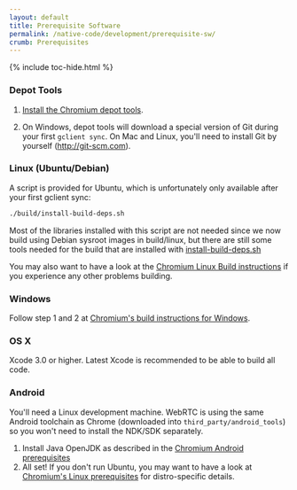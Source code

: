 ```yaml
---
layout: default
title: Prerequisite Software
permalink: /native-code/development/prerequisite-sw/
crumb: Prerequisites
---
```



{% include toc-hide.html %}


### Depot Tools

  1. [Install the Chromium depot tools][1].

  2. On Windows, depot tools will download a special version of Git during your
     first `gclient sync`.
     On Mac and Linux, you'll need to install Git by yourself
     (<http://git-scm.com>).


### Linux (Ubuntu/Debian)

A script is provided for Ubuntu, which is unfortunately only available after
your first gclient sync:

~~~~~ bash
./build/install-build-deps.sh
~~~~~

Most of the libraries installed with this script are not needed since we now
build using Debian sysroot images in build/linux, but there are still some tools
needed for the build that are installed with [install-build-deps.sh][1]

[1]: https://code.google.com/p/chromium/codesearch#chromium/src/build/install-build-deps.sh

You may also want to have a look at the [Chromium Linux Build instructions][2]
if you experience any other problems building.


### Windows

Follow step 1 and 2 at [Chromium's build instructions for Windows][3].


### OS X

Xcode 3.0 or higher. Latest Xcode is recommended to be able to build all code.


### Android

You'll need a Linux development machine. WebRTC is using the same Android
toolchain as Chrome (downloaded into `third_party/android_tools`) so you won't
need to install the NDK/SDK separately.

  1. Install Java OpenJDK as described in the [Chromium Android prerequisites][5]
  2. All set! If you don't run Ubuntu, you may want to have a look at
    [Chromium's Linux prerequisites][4] for distro-specific details.



[1]: http://dev.chromium.org/developers/how-tos/install-depot-tools
[2]: https://chromium.googlesource.com/chromium/src/+/master/docs/linux_build_instructions.md
[3]: http://www.chromium.org/developers/how-tos/build-instructions-windows
[4]: https://chromium.googlesource.com/chromium/src/+/master/docs/linux_build_instructions_prerequisites.md
[5]: https://www.chromium.org/developers/how-tos/android-build-instructions
